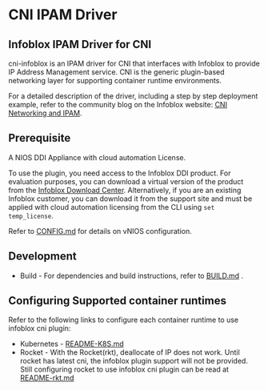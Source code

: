 CNI IPAM Driver
===============

Infoblox IPAM Driver for CNI
----------------------------

cni-infoblox is an IPAM driver for CNI that interfaces with Infoblox to provide IP Address Management
service. CNI is the generic plugin-based networking layer for supporting container runtime environments.

For a detailed description of the driver, including a step by step deployment example, refer to the community blog on the Infoblox website: [CNI Networking and IPAM](https://community.infoblox.com/t5/Community-Blog/CNI-Networking-and-IPAM/ba-p/7828).

Prerequisite
------------

A NIOS DDI Appliance with cloud automation License.

To use the plugin, you need access to the Infoblox DDI product. For evaluation purposes, you can download a
virtual version of the product from the [Infoblox Download Center](https://www.infoblox.com/infoblox-download-center).
Alternatively, if you are an existing Infoblox customer, you can download it from the support site and must be applied with
cloud automation licensing from the CLI using ```set temp_license```.

Refer to [CONFIG.md](CONFIG.md) for details on vNIOS configuration.

Development
-----------

* Build - For dependencies and build instructions, refer to [BUILD.md](BUILD.md) .

Configuring Supported container runtimes
----------------------------------------

Refer to the following links to configure each container runtime to use infoblox cni plugin:

* Kubernetes - [README-K8S.md](README-K8S.md)
* Rocket - With the Rocket(rkt), deallocate of IP does not work. Until rocket has latest cni, the infoblox plugin 
support will not be provided. Still configuring rocket to use infoblox cni plugin can be read at [README-rkt.md](README-rkt.md)


